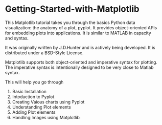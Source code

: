 # Getting-Started-with-Matplotlib

This Matplotlib tutorial takes you through the basics Python data visualization: the anatomy of a plot, pyplot.
It provides object-oriented APIs for embedding plots into applications. It is similar to MATLAB in capacity and syntax.

It was originally written by J.D.Hunter and is actively being developed. It is distributed under a BSD-Style License.

Matplotlib supports both object-oriented and imperative syntax for plotting. The imperative syntax is intentionally designed to be very close to Matlab syntax.

This will help you go through 
1) Basic Installation 
2) Intoduction to Pyplot
3) Creating Vaious charts using Pyplot
4) Understanding Plot elements
5) Adding Plot elements
6) Handling Images using Matplotlib
